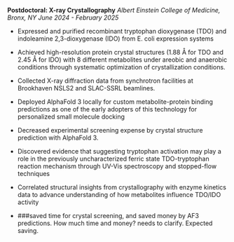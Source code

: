 **Postdoctoral: X-ray Crystallography**
*Albert Einstein College of Medicine, Bronx, NY*
*June 2024 - February 2025*

- Expressed and purified recombinant tryptophan dioxygenase (TDO) and indoleamine 2,3-dioxygenase (IDO) from E. coli expression systems
- Achieved high-resolution protein crystal structures (1.88 Å for TDO and 2.45 Å for IDO) with 8 different metabolites under areobic and anaerobic conditions through systematic optimization of crystallization conditions. 
- Collected X-ray diffraction data from synchrotron facilities at Brookhaven NSLS2 and SLAC-SSRL beamlines.
- Deployed AlphaFold 3 locally for custom metabolite-protein binding predictions as one of the early adopters of this technology for personalized small molecule docking
- Decreased experimental screening expense by crystal structure prediction with AlphaFold 3. 
- Discovered evidence that suggesting tryptophan activation may play a role in the previously uncharacterized ferric state TDO-tryptophan reaction mechanism through UV-Vis spectroscopy and stopped-flow techniques

- Correlated structural insights from crystallography with enzyme kinetics data to advance understanding of how metabolites influence TDO/IDO activity

- ###saved time for crystal screening, and saved money by AF3 predictions. How much time and money? needs to clarify. Expected saving. 
